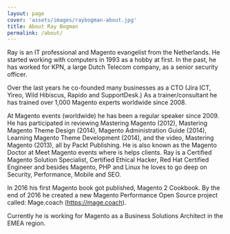 ```yaml
---
layout: page
cover: 'assets/images/raybogman-about.jpg'
title: About Ray Bogman
permalink: /about/
---
```


<p>Ray is an IT professional and Magento evangelist from the Netherlands. He started working with computers in 1993 as a hobby at first. In the past, he has worked for KPN, a large Dutch Telecom company, as a senior security officer.</p>

<p>Over the last years he co-founded many businesses as a CTO (Jira ICT, Yireo, Wild Hibiscus, Rapido and SupportDesk.) As a trainer/consultant he has trained over 1,000 Magento experts worldwide since 2008.</p>

<p>At Magento events (worldwide) he has been a regular speaker since 2009. He has participated in reviewing Mastering Magento (2012), Mastering Magento Theme Design (2014), Magento Administration Guide (2014), Learning Magento Theme Development (2014), and the video, Mastering Magento (2013), all by Packt Publishing. He is also known as the Magento Doctor at Meet Magento events where is helps clients. Ray is a Certified Magento Solution Specialist, Certified Ethical Hacker, Red Hat Certified Engineer and besides Magento, PHP and Linux he loves to go deep on Security, Performance, Mobile and SEO.</p>

<p>In 2016 his first Magento book got published, Magento 2 Cookbook. By the end of 2016 he created a new Magento Performance Open Source project called: Mage.coach (<a target="_blank" href="https://mage.coach" title="mage.coach">https://mage.coach</a>).</p>

<p>Currently he is working for Magento as a Business Solutions Architect in the EMEA region.</p>
